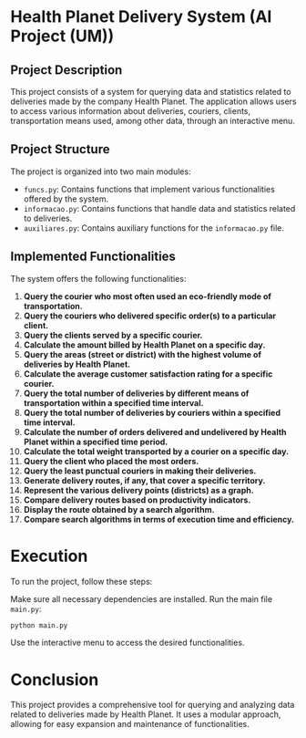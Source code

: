 # Health Planet Delivery System (AI Project (UM))

## Project Description

This project consists of a system for querying data and statistics related to deliveries made by the company Health Planet. The application allows users to access various information about deliveries, couriers, clients, transportation means used, among other data, through an interactive menu.

## Project Structure

The project is organized into two main modules:

- `funcs.py`: Contains functions that implement various functionalities offered by the system.
- `informacao.py`: Contains functions that handle data and statistics related to deliveries.
- `auxiliares.py`: Contains auxiliary functions for the `informacao.py` file.

## Implemented Functionalities

The system offers the following functionalities:

1. **Query the courier who most often used an eco-friendly mode of transportation.**
2. **Query the couriers who delivered specific order(s) to a particular client.**
3. **Query the clients served by a specific courier.**
4. **Calculate the amount billed by Health Planet on a specific day.**
5. **Query the areas (street or district) with the highest volume of deliveries by Health Planet.**
6. **Calculate the average customer satisfaction rating for a specific courier.**
7. **Query the total number of deliveries by different means of transportation within a specified time interval.**
8. **Query the total number of deliveries by couriers within a specified time interval.**
9. **Calculate the number of orders delivered and undelivered by Health Planet within a specified time period.**
10. **Calculate the total weight transported by a courier on a specific day.**
11. **Query the client who placed the most orders.**
12. **Query the least punctual couriers in making their deliveries.**
13. **Generate delivery routes, if any, that cover a specific territory.**
14. **Represent the various delivery points (districts) as a graph.**
15. **Compare delivery routes based on productivity indicators.**
16. **Display the route obtained by a search algorithm.**
17. **Compare search algorithms in terms of execution time and efficiency.**

# Execution
To run the project, follow these steps:

Make sure all necessary dependencies are installed.
Run the main file `main.py`:

```bash
python main.py
```
Use the interactive menu to access the desired functionalities.

# Conclusion
This project provides a comprehensive tool for querying and analyzing data related to deliveries made by Health Planet. It uses a modular approach, allowing for easy expansion and maintenance of functionalities.
